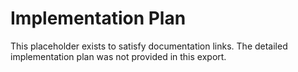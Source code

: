 # Implementation Plan

This placeholder exists to satisfy documentation links. The detailed implementation plan was not provided in this export.
